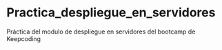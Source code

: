 # Practica_despliegue_en_servidores
Práctica del modulo de despliegue en servidores del bootcamp de Keepcoding
